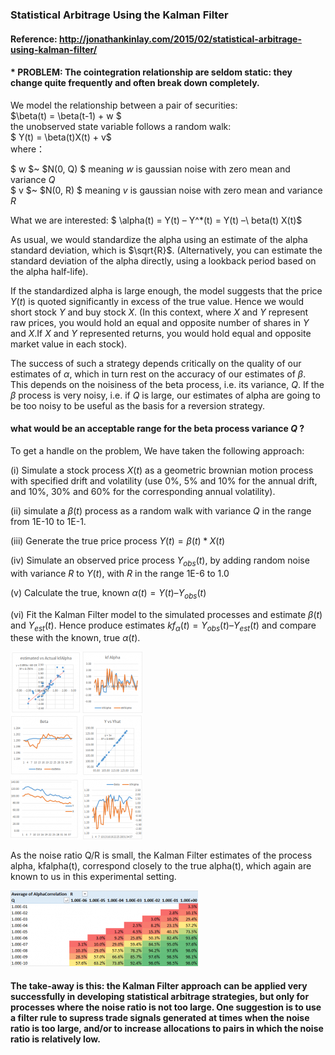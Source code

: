 ### Statistical Arbitrage Using the Kalman Filter
#### Reference: http://jonathankinlay.com/2015/02/statistical-arbitrage-using-kalman-filter/
#### * PROBLEM: The cointegration relationship are seldom static: they change quite frequently and often break down completely.
We model the relationship between a pair of securities:  
$\beta(t)  = \beta(t-1) + w $  
the unobserved state variable follows a random walk:  
$ Y(t) = \beta(t)X(t) + v$  
where：  

$ w $~ $N(0, Q) $ meaning $w$ is gaussian noise with zero mean and variance $Q$   
$ v $~ $N(0, R) $ meaning $v$ is gaussian noise with zero mean and variance $R$   

What we are interested:
$ \alpha(t) = Y(t) – Y^*(t) = Y(t) –\ beta(t) X(t)$

As usual, we would standardize the alpha using an estimate of the alpha standard deviation, which is $\sqrt{R}$.  (Alternatively, you can estimate the standard deviation of the alpha directly, using a lookback period based on the alpha half-life).

If the standardized alpha is large enough, the model suggests that the price $Y(t)$ is quoted significantly in excess of the true value.  Hence we would short stock $Y$ and buy stock $X$.  (In this context, where $X$ and $Y$ represent raw prices, you would hold an equal and opposite number of shares in $Y$ and $X$.If $X$ and $Y$ represented returns, you would hold equal and opposite market value in each stock).

The success of such a strategy depends critically on the quality of our estimates of $\alpha$, which in turn rest on the accuracy of our estimates of $\beta$. This depends on the noisiness of the beta process, i.e. its variance, $Q$.  If the $\beta$ process is very noisy, i.e. if $Q$ is large, our estimates of alpha are going to be too noisy to be useful as the basis for a reversion strategy.

#### what would be an acceptable range for the beta process variance $Q$ ?

To get a handle on the problem, We have taken the following approach:

(i) Simulate a stock process $X(t)$ as a geometric brownian motion process with specified drift and volatility (use 0%,  5% and 10% for the annual drift, and 10%,  30% and 60% for the corresponding annual volatility).

(ii) simulate a $\beta(t)$ process as a random walk with variance $Q$ in the range from 1E-10 to 1E-1.

(iii) Generate the true price process $Y(t) = \beta(t)* X(t)$

(iv) Simulate an observed price process $Y_{obs}(t)$, by adding random noise with variance $R$ to $Y(t)$, with $R$ in the range 1E-6 to 1.0

(v) Calculate the true, known $\alpha(t) = Y(t) – Y_{obs}(t)$

(vi) Fit the Kalman Filter model to the simulated processes and estimate $\beta(t)$  and $Y_{est}(t)$. Hence produce estimates $kf_{\alpha}(t)  = Y_{obs}(t) – Y_{est}(t)$ and compare these with the known, true $\alpha(t)$.

![Fig. 1 True and Estimated Beta and Alpha Using the Kalman Filter](Fig-12-211x300.png)

As the noise ratio Q/R is small, the Kalman Filter estimates of the process alpha, kfalpha(t), correspond closely to the true alpha(t), which again are known to us in this experimental setting. 

![Fig 2. Correlation between true alpha(t) and kfalpha(t) for values of Q and R](Fig-21-300x121.png)




#### The take-away is this:  the Kalman Filter approach can be applied very successfully in developing statistical arbitrage strategies, but only for processes where the noise ratio is not too large.  One suggestion is to use a filter rule to supress trade signals generated at times when the noise ratio is too large, and/or to increase allocations to pairs in which the noise ratio is relatively low.

